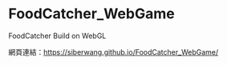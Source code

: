 # FoodCatcher_WebGame
FoodCatcher Build on WebGL

網頁連結：https://siberwang.github.io/FoodCatcher_WebGame/
